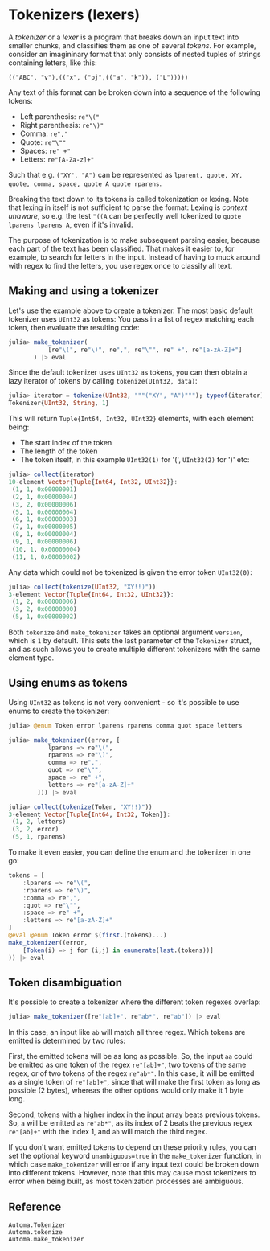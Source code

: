 # Tokenizers (lexers)
A _tokenizer_ or a _lexer_ is a program that breaks down an input text into smaller chunks, and classifies them as one of several _tokens_.
For example, consider an imagininary format that only consists of nested tuples of strings containing letters, like this:

```
(("ABC", "v"),(("x", ("pj",(("a", "k")), ("L")))))
```

Any text of this format can be broken down into a sequence of the following tokens:
* Left parenthesis: `re"\("`
* Right parenthesis: `re"\)"`
* Comma: `re","`
* Quote: `re"\""`
* Spaces: `re" +"`
* Letters: `re"[A-Za-z]+"`

Such that e.g. `("XY", "A")` can be represented as `lparent, quote, XY, quote, comma, space, quote A quote rparens`.

Breaking the text down to its tokens is called tokenization or lexing. Note that lexing in itself is not sufficient to parse the format: Lexing is _context unaware_, so e.g. the test `"((A` can be perfectly well tokenized to `quote lparens lparens A`, even if it's invalid.

The purpose of tokenization is to make subsequent parsing easier, because each part of the text has been classified. That makes it easier to, for example, to search for letters in the input. Instead of having to muck around with regex to find the letters, you use regex once to classify all text.

## Making and using a tokenizer
Let's use the example above to create a tokenizer.
The most basic default tokenizer uses `UInt32` as tokens: You pass in a list of regex matching each token, then evaluate the resulting code:

```julia
julia> make_tokenizer(
           [re"\(", re"\)", re",", re"\"", re" +", re"[a-zA-Z]+"]
       ) |> eval
```

Since the default tokenizer uses `UInt32` as tokens, you can then obtain a lazy iterator of tokens by calling `tokenize(UInt32, data)`:

```julia
julia> iterator = tokenize(UInt32, """("XY", "A")"""); typeof(iterator)
Tokenizer{UInt32, String, 1}
```

This will return `Tuple{Int64, Int32, UInt32}` elements, with each element being:
* The start index of the token
* The length of the token
* The token itself, in this example `UInt32(1)` for '(', `UInt32(2)` for ')' etc: 

```julia
julia> collect(iterator)
10-element Vector{Tuple{Int64, Int32, UInt32}}:
 (1, 1, 0x00000001)
 (2, 1, 0x00000004)
 (3, 2, 0x00000006)
 (5, 1, 0x00000004)
 (6, 1, 0x00000003)
 (7, 1, 0x00000005)
 (8, 1, 0x00000004)
 (9, 1, 0x00000006)
 (10, 1, 0x00000004)
 (11, 1, 0x00000002)
```

Any data which could not be tokenized is given the error token `UInt32(0)`:
```julia
julia> collect(tokenize(UInt32, "XY!!)"))
3-element Vector{Tuple{Int64, Int32, UInt32}}:
 (1, 2, 0x00000006)
 (3, 2, 0x00000000)
 (5, 1, 0x00000002)
```

Both `tokenize` and `make_tokenizer` takes an optional argument `version`, which is `1` by default.
This sets the last parameter of the `Tokenizer` struct, and as such allows you to create multiple different tokenizers with the same element type.

## Using enums as tokens
Using `UInt32` as tokens is not very convenient - so it's possible to use enums to create the tokenizer:

```julia
julia> @enum Token error lparens rparens comma quot space letters

julia> make_tokenizer((error, [
           lparens => re"\(",
           rparens => re"\)",
           comma => re",",
           quot => re"\"",
           space => re" +",
           letters => re"[a-zA-Z]+"
        ])) |> eval

julia> collect(tokenize(Token, "XY!!)"))
3-element Vector{Tuple{Int64, Int32, Token}}:
 (1, 2, letters)
 (3, 2, error)
 (5, 1, rparens)
```

To make it even easier, you can define the enum and the tokenizer in one go:
```julia
tokens = [
    :lparens => re"\(",
    :rparens => re"\)",
    :comma => re",",
    :quot => re"\"",
    :space => re" +",
    :letters => re"[a-zA-Z]+"
]
@eval @enum Token error $(first.(tokens)...)
make_tokenizer((error, 
    [Token(i) => j for (i,j) in enumerate(last.(tokens))]
)) |> eval
```

## Token disambiguation
It's possible to create a tokenizer where the different token regexes overlap:
```julia
julia> make_tokenizer([re"[ab]+", re"ab*", re"ab"]) |> eval
```

In this case, an input like `ab` will match all three regex.
Which tokens are emitted is determined by two rules:

First, the emitted tokens will be as long as possible.
So, the input `aa` could be emitted as one token of the regex `re"[ab]+"`, two tokens of the same regex, or of two tokens of the regex `re"ab*"`.
In this case, it will be emitted as a single token of `re"[ab]+"`, since that will make the first token as long as possible (2 bytes), whereas the other options would only make it 1 byte long.

Second, tokens with a higher index in the input array beats previous tokens.
So, `a` will be emitted as `re"ab*"`, as its index of 2 beats the previous regex `re"[ab]+"` with the index 1, and `ab` will match the third regex.

If you don't want emitted tokens to depend on these priority rules, you can set the optional keyword `unambiguous=true` in the `make_tokenizer` function, in which case `make_tokenizer` will error if any input text could be broken down into different tokens.
However, note that this may cause most tokenizers to error when being built, as most tokenization processes are ambiguous.

## Reference
```@docs
Automa.Tokenizer
Automa.tokenize
Automa.make_tokenizer
```